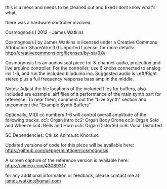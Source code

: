 this is a mess and needs to be cleaned out and fixed
i dont know what's what.

there was a hardware controller involved.


Cosmognosis I
2012 - James Watkins

Cosmognosis I by James Watkins is licensed under a Creative Commons Attribution-ShareAlike 3.0 Unported License. for more details: http://creativecommons.org/licenses/by-sa/3.0/

Cosmognosis I is an audiovisual piece for 3-channel-audio, projection and live arduino controller. For the controller, use 6 knobs connected to analog ins 1-6, and run the included blipduino.ino. Suggested audio is Left/Right stereo plus a full frequency response bass amp in the middle.

Notes: 
 Adjust the file locations of the included files for buffers, also included are example .aiff files of a performance of the main synth part for reference. To hear them, comment out the "Live Synth" section and uncomment the "Example Synth Buffers"

Optionally, MIDI cc numbers 1-6 will control overall amplitude of the following tracks:
 cc1: Organ Intro
 cc2: Organ Body Drone
 cc3: Organ Solo and Wheeze
 cc4: Bells and Horn
 cc5: Organ Distorted
 cc6: Vocal Distorted

SC Dependencies:
 Ctk.sc
 Anima.sc
 Khora.sc

Updated versions of code for this piece will be available here: https://github.com/pepperminttiger/cosmognosis

A screen capture of the reference version is available here: https://vimeo.com/43089317

for any additional information or feedback, please contact me at james.watkins@gmail.com